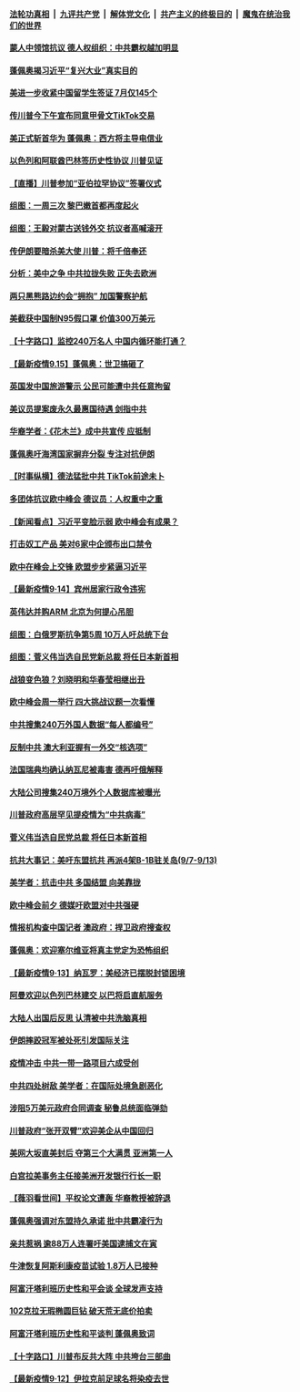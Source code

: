 

####  [法轮功真相](../../../../basic/blob/master/README.md?t=09160202) &nbsp;|&nbsp; [九评共产党](../../../../9ping.md/blob/master/README.md?t=09160202) &nbsp;|&nbsp; [解体党文化](../../../../jtdwh.md/blob/master/README.md?t=09160202)  &nbsp;|&nbsp; [共产主义的终极目的](../../../../gczydzjmd.md/blob/master/README.md?t=09160202) &nbsp;|&nbsp; [魔鬼在统治我们的世界](../../../../mgztzwmdsj.md/blob/master/README.md?t=09160202) 

#### [蒙人中领馆抗议 德人权组织：中共霸权越加明显](../pages/nsc418/n12405639.md?t=09160202) 

#### [蓬佩奥揭习近平“复兴大业”真实目的](../pages/nsc418/n12405772.md?t=09160202) 

#### [美进一步收紧中国留学生签证 7月仅145个](../pages/nsc418/n12405610.md?t=09160202) 

#### [传川普今下午宣布同意甲骨文TikTok交易](../pages/nsc418/n12405575.md?t=09160202) 

#### [美正式斩首华为 蓬佩奥：西方将主导电信业](../pages/nsc418/n12405653.md?t=09160202) 

#### [以色列和阿联酋巴林签历史性协议 川普见证](../pages/nsc418/n12405717.md?t=09160202) 

#### [【直播】川普参加“亚伯拉罕协议”签署仪式](../pages/nsc418/n12405586.md?t=09160202) 

#### [组图：一周三次 黎巴嫩首都再度起火](../pages/nsc418/n12405405.md?t=09160202) 

#### [组图：王毅对蒙古送钱外交 抗议者高喊滚开](../pages/nsc418/n12405347.md?t=09160202) 

#### [传伊朗要暗杀美大使 川普：将千倍奉还](../pages/nsc418/n12405472.md?t=09160202) 

#### [分析：美中之争 中共拉拢失败 正失去欧洲](../pages/nsc418/n12405107.md?t=09160202) 

#### [两只黑熊路边约会“拥抱” 加国警察护航](../pages/nsc418/n12404460.md?t=09160202) 

#### [美截获中国制N95假口罩 价值300万美元](../pages/nsc418/n12404819.md?t=09160202) 

#### [【十字路口】监控240万名人 中国内循环能打通？](../pages/nsc418/n12404021.md?t=09160202) 

#### [【最新疫情9.15】蓬佩奥：世卫搞砸了](../pages/nsc418/n12403875.md?t=09160202) 

#### [英国发中国旅游警示 公民可能遭中共任意拘留](../pages/nsc418/n12404928.md?t=09160202) 

#### [美议员提案废永久最惠国待遇 剑指中共](../pages/nsc418/n12404896.md?t=09160202) 

#### [华裔学者：《花木兰》成中共宣传 应抵制](../pages/nsc418/n12404758.md?t=09160202) 

#### [蓬佩奥吁海湾国家摒弃分裂 专注对抗伊朗](../pages/nsc418/n12404412.md?t=09160202) 

#### [【时事纵横】德法猛批中共 TikTok前途未卜](../pages/nsc418/n12403344.md?t=09160202) 

#### [多团体抗议欧中峰会 德议员：人权重中之重](../pages/nsc418/n12403847.md?t=09160202) 

#### [【新闻看点】习近平变脸示弱 欧中峰会有成果？](../pages/nsc418/n12403649.md?t=09160202) 

#### [打击奴工产品 美对6家中企颁布出口禁令](../pages/nsc418/n12403726.md?t=09160202) 

#### [欧中在峰会上交锋 欧盟步步紧逼习近平](../pages/nsc418/n12403539.md?t=09160202) 

#### [【最新疫情9·14】宾州居家行政令违宪](../pages/nsc418/n12399140.md?t=09160202) 

#### [英伟达并购ARM 北京为何提心吊胆](../pages/nsc418/n12403139.md?t=09160202) 

#### [组图：白俄罗斯抗争第5周 10万人吁总统下台](../pages/nsc418/n12402372.md?t=09160202) 

#### [组图：菅义伟当选自民党新总裁 将任日本新首相](../pages/nsc418/n12402554.md?t=09160202) 

#### [战狼变色狼？刘晓明和华春莹相继出丑](../pages/nsc418/n12403222.md?t=09160202) 

#### [欧中峰会周一举行 四大挑战议题一次看懂](../pages/nsc418/n12403133.md?t=09160202) 

#### [中共搜集240万外国人数据“每人都编号”](../pages/nsc418/n12403000.md?t=09160202) 

#### [反制中共 澳大利亚握有一外交“核选项”](../pages/nsc418/n12402538.md?t=09160202) 

#### [法国瑞典均确认纳瓦尼被毒害 德再吁俄解释](../pages/nsc418/n12402556.md?t=09160202) 

#### [大陆公司搜集240万境外个人数据库被曝光](../pages/nsc418/n12402537.md?t=09160202) 

#### [川普政府高层罕见提疫情为“中共病毒”](../pages/nsc418/n12402352.md?t=09160202) 

#### [菅义伟当选自民党总裁 将任日本新首相](../pages/nsc418/n12402299.md?t=09160202) 

#### [抗共大事记：美吁东盟抗共 再派4架B-1B驻关岛(9/7-9/13)](../pages/nsc418/n12401383.md?t=09160202) 

#### [美学者：抗击中共 多国结盟 向美靠拢](../pages/nsc418/n12401196.md?t=09160202) 

#### [欧中峰会前夕 德媒吁欧盟对中共强硬](../pages/nsc418/n12401124.md?t=09160202) 

#### [情报机构查中国记者 澳政府：捍卫政府搜查权](../pages/nsc418/n12400877.md?t=09160202) 

#### [蓬佩奥：欢迎塞尔维亚将真主党定为恐怖组织](../pages/nsc418/n12400951.md?t=09160202) 

#### [【最新疫情9·13】纳瓦罗：美经济已摆脱封锁困境](../pages/nsc418/n12384888.md?t=09160202) 

#### [阿曼欢迎以色列巴林建交 以巴将启直航服务](../pages/nsc418/n12400773.md?t=09160202) 

#### [大陆人出国后反思 认清被中共洗脑真相](../pages/nsc418/n12400456.md?t=09160202) 

#### [伊朗摔跤冠军被处死引发国际关注](../pages/nsc418/n12399659.md?t=09160202) 

#### [疫情冲击 中共一带一路项目六成受创](../pages/nsc418/n12399631.md?t=09160202) 

#### [中共四处树敌 美学者：在国际处境急剧恶化](../pages/nsc418/n12399550.md?t=09160202) 

#### [涉阻5万美元政府合同调查 秘鲁总统面临弹劾](../pages/nsc418/n12399741.md?t=09160202) 

#### [川普政府“张开双臂”欢迎美企从中国回归](../pages/nsc418/n12399655.md?t=09160202) 

#### [美网大坂直美封后 夺第三个大满贯 亚洲第一人](../pages/nsc418/n12399668.md?t=09160202) 

#### [白宫拉美事务主任接美洲开发银行行长一职](../pages/nsc418/n12399446.md?t=09160202) 

#### [【薇羽看世间】平权论文遭轰 华裔教授被辞退](../pages/nsc418/n12399415.md?t=09160202) 

#### [蓬佩奥强调对东盟持久承诺 批中共霸凌行为](../pages/nsc418/n12399449.md?t=09160202) 

#### [亲共惹祸 逾88万人连署吁美国逮捕文在寅](../pages/nsc418/n12399363.md?t=09160202) 

#### [牛津恢复阿斯利康疫苗试验 1.8万人已接种](../pages/nsc418/n12399370.md?t=09160202) 

#### [阿富汗塔利班历史性和平会谈 全球发声支持](../pages/nsc418/n12399234.md?t=09160202) 

#### [102克拉无瑕椭圆巨钻 破天荒无底价拍卖](../pages/nsc418/n12398546.md?t=09160202) 

#### [阿富汗塔利班历史性和平谈判 蓬佩奥致词](../pages/nsc418/n12398889.md?t=09160202) 

#### [【十字路口】川普布反共大阵 中共垮台三部曲](../pages/nsc418/n12398012.md?t=09160202) 

#### [【最新疫情9·12】伊拉克前足球名将染疫去世](../pages/nsc418/n12398064.md?t=09160202) 

